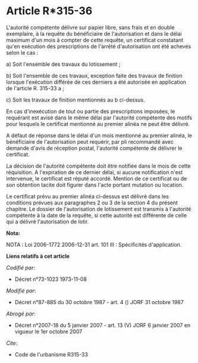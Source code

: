 # Article R*315-36

L'autorité compétente délivre sur papier libre, sans frais et en double exemplaire, à la requête du bénéficiaire de
l'autorisation et dans le délai maximum d'un mois à compter de cette requête, un certificat constatant qu'en exécution des
prescriptions de l'arrêté d'autorisation ont été achevés selon le cas :

a) Soit l'ensemble des travaux du lotissement ;

b) Soit l'ensemble de ces travaux, exception faite des travaux de finition lorsque l'exécution différée de ces derniers a été
autorisée en application de l'article R. 315-33 a ;

c) Soit les travaux de finition mentionnés au b ci-dessus.

En cas d'inexécution de tout ou partie des prescriptions imposées, le requérant est avisé dans le même délai par l'autorité
compétente des motifs pour lesquels le certificat mentionné au premier alinéa ne peut être délivré.

A défaut de réponse dans le délai d'un mois mentionné au premier alinéa, le bénéficiaire de l'autorisation peut requérir, par
pli recommandé avec demande d'avis de réception postal, l'autorité compétente de délivrer le certificat.

La décision de l'autorité compétente doit être notifiée dans le mois de cette réquisition. A l'expiration de ce dernier
délai, si aucune notification n'est intervenue, le certificat est réputé accordé. Mention de ce certificat ou de son
obtention tacite doit figurer dans l'acte portant mutation ou location.

Le certificat prévu au premier alinéa ci-dessus est délivré dans les conditions prévues aux paragraphes 2 ou 3 de la section
4 du présent chapitre. Le dossier de l'autorisation de lotissement est transmis à l'autorité compétente à la date de la
requête, si cette autorité est différente de celle qui a délivré l'autorisation de lotir.

**Nota:**

NOTA : Loi 2006-1772 2006-12-31 art. 101 III : Spécificités d'application.

**Liens relatifs à cet article**

_Codifié par_:

  - Décret n°73-1023 1973-11-08

_Modifié par_:

  - Décret n°87-885 du 30 octobre 1987 - art. 4 () JORF 31 octobre 1987

_Abrogé par_:

  - Décret n°2007-18 du 5 janvier 2007 - art. 13 (V) JORF 6 janvier 2007 en vigueur le 1er octobre 2007

_Cite_:

  - Code de l'urbanisme R315-33
